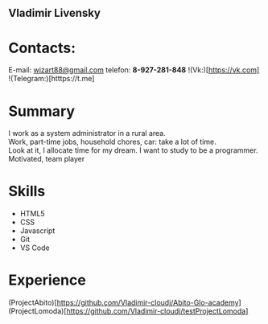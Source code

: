 ## Vladimir Livensky
# Contacts:
E-mail: wizart88@gmail.com
telefon: __8-927-281-848__
!(Vk:)[https://vk.com]
!(Telegram:)[htttps://t.me]
# Summary
I work as a system administrator in a rural area.<br> 
Work, part-time jobs, household chores, car: take a lot of time. <br> Look at it, I allocate time for my dream. I want to study to be a programmer.
Motivated, team player
# Skills
+ HTML5
+ CSS
+ Javascript
+ Git
+ VS Code
# Experience
(ProjectAbito)[https://github.com/Vladimir-cloudj/Abito-Glo-academy]<br>
(ProjectLomoda)[https://github.com/Vladimir-cloudj/testProjectLomoda]<br>